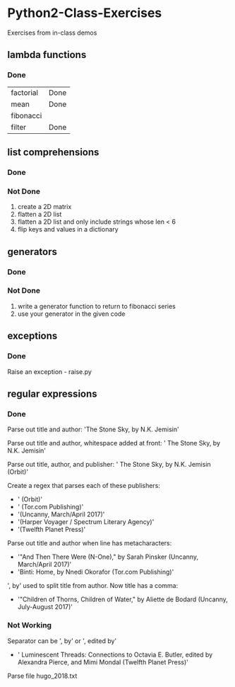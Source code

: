 # Python2-Class-Exercises
Exercises from in-class demos

## lambda functions
### Done
<table>
  <tr><td>factorial</td><td>Done</td></tr>
  <tr><td>mean</td><td>Done</td></tr>
  <tr><td>fibonacci</td><td></td></tr>
  <tr><td>filter</td><td>Done</td></tr>
  </table>

## list comprehensions
### Done
### Not Done
1. create a 2D matrix
2. flatten a 2D list
3. flatten a 2D list and only include strings whose len < 6
4. flip keys and values in a dictionary

## generators
### Done
### Not Done
1. write a generator function to return to fibonacci series
2. use your generator in the given code

## exceptions
### Done
Raise an exception - raise.py

## regular expressions
### Done
Parse out title and author: 'The Stone Sky, by N.K. Jemisin'

Parse out title and author, whitespace added at front: '    The Stone Sky, by N.K. Jemisin'

Parse out title, author, and publisher: '    The Stone Sky, by N.K. Jemisin (Orbit)'

Create a regex that parses each of these publishers:
* ' (Orbit)'
* ' (Tor.com Publishing)'
* '(Uncanny, March/April 2017)'
* '(Harper Voyager / Spectrum Literary Agency)'
* '(Twelfth Planet Press)'

Parse out title and author when line has metacharacters:
* '"And Then There Were (N-One)," by Sarah Pinsker (Uncanny, March/April 2017)'
* 'Binti: Home, by Nnedi Okorafor (Tor.com Publishing)'

', by' used to split title from author. Now title has a comma: 
* '"Children of Thorns, Children of Water," by Aliette de Bodard (Uncanny, July-August 2017)'

### Not Working
Separator can be ', by' or ', edited by'
* '    Luminescent Threads: Connections to Octavia E. Butler, edited by Alexandra Pierce, and Mimi Mondal (Twelfth Planet Press)'

Parse file hugo_2018.txt

